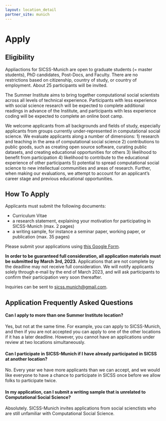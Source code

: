 ```yaml
---
layout: location_detail
partner_site: munich
---
```


# Apply

## Eligibility

Appliactions for SICSS-Munich are open to graduate students (= master students), PhD candidates, Post-Docs, and Faculty. There are no restrictions based on citizenship, country of study, or country of employment. About 25 participants will be invited.

The Summer Institute aims to bring together computational social scientists across all levels of technical experience. Participants with less experience with social science research will be expected to complete additional readings in advance of the Institute, and participants with less experience coding will be expected to complete an online boot camp. 

We welcome applicants from all backgrounds and fields of study, especially applicants from groups currently under-represented in computational social science. We evaluate applicants along a number of dimensions: 1) research and teaching in the area of computational social science 2) contributions to public goods, such as creating open source software, curating public datasets, and creating educational opportunities for others 3) likelihood to benefit from participation 4) likelihood to contribute to the educational experience of other participants 5) potential to spread computational social science to new intellectual communities and areas of research. Further, when making our evaluations, we attempt to account for an applicant’s career stage and previous educational opportunities.

## How To Apply

Applicants must submit the following documents: 

- Curriculum Vitae
- a research statement, explaining your motivation for participating in SICSS-Munich (max. 2 pages)
- a writing sample, for instance a seminar paper, working paper, or publication (max. 35 pages)

Please submit your applications using [this Google Form](https://docs.google.com/forms/d/10rdxMyNw8iuOLmnqQ0ODB-j6a-u-z2J26_oANmB8-as/).

**In order to be guaranteed full consideration, all application materials must be submitted by March 3rd, 2023.** Applications that are not complete by the deadline may not receive full consideration. We will notify applicants solely through e-mail by the end of March 2023, and will ask participants to confirm their participation very soon thereafter.

Inquiries can be sent to sicss.munich@gmail.com.

## Application Frequently Asked Questions

#### Can I apply to more than one Summer Institute location?

Yes, but not at the same time. For example, you can apply to SICSS-Munich, and then if you are not accepted you can apply to one of the other locations if it has a later deadline. However, you cannot have an applications under review at two locations simultaneously.

#### Can I participate in SICSS-Munich if I have already participated in SICSS at another location?

No. Every year we have more applicants than we can accept, and we would like everyone to have a chance to participate in SICSS once before we allow folks to participate twice.

#### In my application, can I submit a writing sample that is unrelated to Computational Social Science?

Absolutely. SICSS-Munich invites applications from social scienctists who are still unfamiliar with Computational Social Science.

